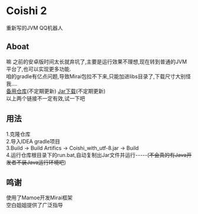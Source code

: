 # Coishi 2
重新写的JVM QQ机器人  
## Aboat
嘛 之前的安卓版时间太长就弃坑了,主要是运行效果不理想,现在转到普通的JVM平台了,也可以实现更多功能.  
咱的gradle有亿点问题,导致Mirai包拉不下来,只能加进libs目录了,下载尺寸大别怪我....  
[备用仓库]("http://www.tonyn.cn/git/Coishi-2")(不定期更新)  
[Jar下载](http://www.tonyn.cn/download/Coishi_with_utf-8.jar)(不定期更新)  
以上两个链接不一定有效,试一下吧
## 用法
1.克隆仓库  
2.导入IDEA gradle项目  
3.Build -> Build Artifics -> Coishi_with_utf-8.jar -> Build  
4.运行仓库根目录下的run.bat,自动复制出Jar文件并运行-----(~~不会真的有Java开发者不装Java运行环境吧~~)  
## 鸣谢
使用了Mamoe开发Mirai框架  
空白姐姐提供了广泛指导  